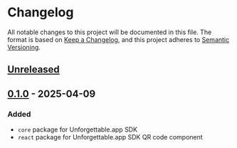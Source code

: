 # Changelog
All notable changes to this project will be documented in this file.
The format is based on [Keep a Changelog], and this project adheres to [Semantic Versioning].

## [Unreleased]

## [0.1.0] - 2025-04-09
### Added
- `core` package for Unforgettable.app SDK
- `react` package for Unforgettable.app SDK QR code component


[Keep a Changelog]: https://keepachangelog.com/en/1.0.0/
[Semantic Versioning]: https://semver.org/spec/v2.0.0.html

[Unreleased]: https://github.com/rarimo/zk-passport/compare/0.1.0...HEAD
[0.1.0]: https://github.com/rarimo/zk-passport/releases/tag/0.1.0
